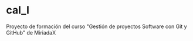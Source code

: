 # cal_I
Proyecto de formación del curso "Gestión de proyectos Software con Git y GitHub" de MiriadaX
